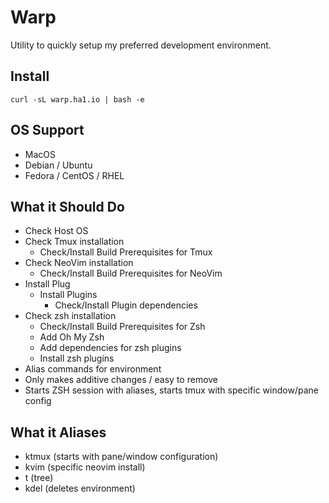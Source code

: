 # Warp
Utility to quickly setup my preferred development environment.

## Install
`curl -sL warp.ha1.io | bash -e`

## OS Support
* MacOS
* Debian / Ubuntu
* Fedora / CentOS / RHEL

## What it Should Do
* Check Host OS
* Check Tmux installation
  * Check/Install Build Prerequisites for Tmux
* Check NeoVim installation
  * Check/Install Build Prerequisites for NeoVim
* Install Plug
  * Install Plugins
    * Check/Install Plugin dependencies
* Check zsh installation
  * Check/Install Build Prerequisites for Zsh
  * Add Oh My Zsh
  * Add dependencies for zsh plugins
  * Install zsh plugins
* Alias commands for environment
* Only makes additive changes / easy to remove
* Starts ZSH session with aliases, starts tmux with specific window/pane config

## What it Aliases
* ktmux (starts with pane/window configuration)
* kvim (specific neovim install)
* t (tree)
* kdel (deletes environment)


